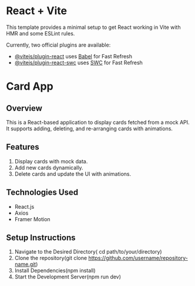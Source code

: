 # React + Vite

This template provides a minimal setup to get React working in Vite with HMR and some ESLint rules.

Currently, two official plugins are available:

- [@vitejs/plugin-react](https://github.com/vitejs/vite-plugin-react/blob/main/packages/plugin-react/README.md) uses [Babel](https://babeljs.io/) for Fast Refresh
- [@vitejs/plugin-react-swc](https://github.com/vitejs/vite-plugin-react-swc) uses [SWC](https://swc.rs/) for Fast Refresh



# Card App

## Overview
This is a React-based application to display cards fetched from a mock API. It supports adding, deleting, and re-arranging cards with animations.

## Features
1. Display cards with mock data.
2. Add new cards dynamically.
3. Delete cards and update the UI with animations.

## Technologies Used
- React.js
- Axios
- Framer Motion

## Setup Instructions
1. Navigate to the Desired Directory( cd path/to/your/directory)
2. Clone the repository(git clone https://github.com/username/repository-name.git)
3. Install Dependencies(npm install)
4. Start the Development Server(npm run dev)
